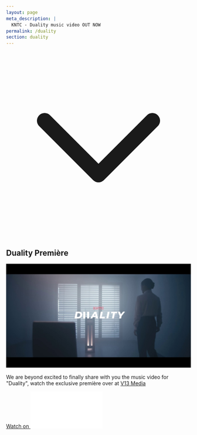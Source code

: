 ```yaml
---
layout: page
meta_description: |
  KNTC - Duality music video OUT NOW
permalink: /duality
section: duality
---
```


<div class="relative h-screen bg-fixed bg-cover bg-center flex flex-col justify-center" style="background-image: url(assets/images/duality-premiere.jpg)">
  <div class="absolute top-0 left-0 right-0 bottom-0 w-full h-full bg-black opacity-30"></div>
  <div class="absolute text-white mx-auto pb-5 w-full flex justify-center bottom-0">
    <svg xmlns="http://www.w3.org/2000/svg" class="h-12 animate-bounce" fill="none" viewBox="0 0 24 24" stroke="currentColor">
      <path stroke-linecap="round" stroke-linejoin="round" stroke-width="2" d="M19 9l-7 7-7-7" />
    </svg>
  </div>
</div>

<div class="text-white">
  <div class="py-16 bg-fixed bg-cover bg-center lg:py-32" style="background-image: url(assets/images/bg-duality.jpg)">
    <div class="w-11/12 max-w-2xl mx-auto">
      <h2 class="text-center mb-5">Duality Première</h2>
      <a href="https://v13.net/2021/06/kntc-reach-a-new-level-of-catharsis-with-their-duality-music-video-premiere/" class="block">
        <img src="assets/images/duality-thumbnail.jpg" alt="Duality - OUT NOW" class="shadow-xl mb-5">
      </a>
      <div class="flex mb-5">
        <p>
          We are beyond excited to finally share with you the music video for "Duality", watch the exclusive première over at <a href="https://v13.net/2021/06/kntc-reach-a-new-level-of-catharsis-with-their-duality-music-video-premiere/">V13 Media</a>
        </p>
      </div>
      <div class="text-center">
        <a href="https://v13.net/2021/06/kntc-reach-a-new-level-of-catharsis-with-their-duality-music-video-premiere/" class="inline-flex items-center px-6 py-4 text-lg font-bold uppercase rounded-lg shadow-sm text-white bg-red transition-colors duration-500 ease-smooth hover:bg-red-light hover:text-white focus:outline-none focus:ring-2 focus:ring-offset-2 focus:ring-red">
          <span>Watch on</span>
          <img src="assets/images/v13.png" alt="V13 logo" class="w-8 ml-2">
        </a>
      </div>
    </div>
  </div>
</div>

<div class="h-screen mb-12">
  <div class="h-full bg-fixed bg-cover bg-center flex flex-col justify-center" style="background-image: url(assets/images/car.jpg)">
</div>